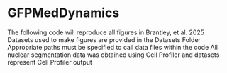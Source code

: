 # GFPMedDynamics

The following code will reproduce all figures in Brantley, et al. 2025
Datasets used to make figures are provided in the Datasets Folder
Appropriate paths must be specified to call data files within the code
All nuclear segmentation data was obtained using Cell Profiler and datasets represent Cell Profiler output
